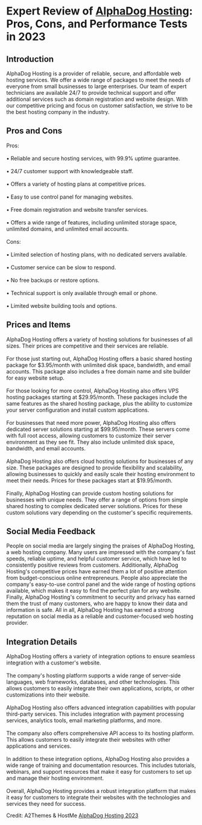 <h1>Expert Review of <a href="https://a2themes.com/alphadog-hosting-reviews">AlphaDog Hosting</a>: Pros, Cons, and Performance Tests in 2023</h1>
<h2>Introduction</h2>
AlphaDog Hosting is a provider of reliable, secure, and affordable web hosting services. We offer a wide range of packages to meet the needs of everyone from small businesses to large enterprises. Our team of expert technicians are available 24/7 to provide technical support and offer additional services such as domain registration and website design. With our competitive pricing and focus on customer satisfaction, we strive to be the best hosting company in the industry.
<h2>Pros and Cons</h2>
Pros:<br><br>• Reliable and secure hosting services, with 99.9% uptime guarantee.<br><br>• 24/7 customer support with knowledgeable staff.<br><br>• Offers a variety of hosting plans at competitive prices.<br><br>• Easy to use control panel for managing websites.<br><br>• Free domain registration and website transfer services.<br><br>• Offers a wide range of features, including unlimited storage space, unlimited domains, and unlimited email accounts.<br><br>Cons:<br><br>• Limited selection of hosting plans, with no dedicated servers available.<br><br>• Customer service can be slow to respond.<br><br>• No free backups or restore options.<br><br>• Technical support is only available through email or phone.<br><br>• Limited website building tools and options.
<h2>Prices and Items</h2>
AlphaDog Hosting offers a variety of hosting solutions for businesses of all sizes. Their prices are competitive and their services are reliable. <br><br>For those just starting out, AlphaDog Hosting offers a basic shared hosting package for $3.95/month with unlimited disk space, bandwidth, and email accounts. This package also includes a free domain name and site builder for easy website setup.<br><br>For those looking for more control, AlphaDog Hosting also offers VPS hosting packages starting at $29.95/month. These packages include the same features as the shared hosting package, plus the ability to customize your server configuration and install custom applications. <br><br>For businesses that need more power, AlphaDog Hosting also offers dedicated server solutions starting at $99.95/month. These servers come with full root access, allowing customers to customize their server environment as they see fit. They also include unlimited disk space, bandwidth, and email accounts.<br><br>AlphaDog Hosting also offers cloud hosting solutions for businesses of any size. These packages are designed to provide flexibility and scalability, allowing businesses to quickly and easily scale their hosting environment to meet their needs. Prices for these packages start at $19.95/month.<br><br>Finally, AlphaDog Hosting can provide custom hosting solutions for businesses with unique needs. They offer a range of options from simple shared hosting to complex dedicated server solutions. Prices for these custom solutions vary depending on the customer's specific requirements.
<h2>Social Media Feedback</h2>
People on social media are largely singing the praises of AlphaDog Hosting, a web hosting company. Many users are impressed with the company's fast speeds, reliable uptime, and helpful customer service, which have led to consistently positive reviews from customers. Additionally, AlphaDog Hosting's competitive prices have earned them a lot of positive attention from budget-conscious online entrepreneurs. People also appreciate the company's easy-to-use control panel and the wide range of hosting options available, which makes it easy to find the perfect plan for any website. Finally, AlphaDog Hosting's commitment to security and privacy has earned them the trust of many customers, who are happy to know their data and information is safe. All in all, AlphaDog Hosting has earned a strong reputation on social media as a reliable and customer-focused web hosting provider.
<h2>Integration Details</h2>
AlphaDog Hosting offers a variety of integration options to ensure seamless integration with a customer's website.<br><br>The company's hosting platform supports a wide range of server-side languages, web frameworks, databases, and other technologies. This allows customers to easily integrate their own applications, scripts, or other customizations into their website.<br><br>AlphaDog Hosting also offers advanced integration capabilities with popular third-party services. This includes integration with payment processing services, analytics tools, email marketing platforms, and more.<br><br>The company also offers comprehensive API access to its hosting platform. This allows customers to easily integrate their websites with other applications and services.<br><br>In addition to these integration options, AlphaDog Hosting also provides a wide range of training and documentation resources. This includes tutorials, webinars, and support resources that make it easy for customers to set up and manage their hosting environment.<br><br>Overall, AlphaDog Hosting provides a robust integration platform that makes it easy for customers to integrate their websites with the technologies and services they need for success.
<p>Credit: A2Themes & HostMe <a href="https://a2themes.com/alphadog-hosting-reviews">AlphaDog Hosting 2023</a></p>